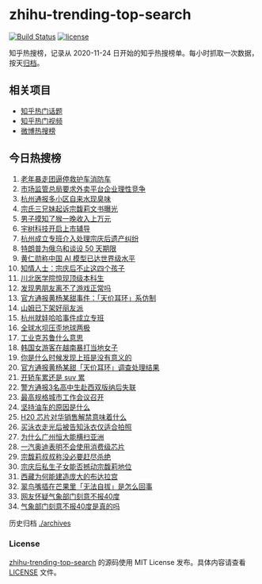 # zhihu-trending-top-search

[![Build Status](https://github.com/justjavac/zhihu-trending-top-search/workflows/ci/badge.svg?branch=main)](https://github.com/justjavac/zhihu-trending-top-search/actions)
[![license](https://img.shields.io/github/license/justjavac/zhihu-trending-top-search)](https://github.com/justjavac/zhihu-trending-top-search/blob/main/LICENSE)

知乎热搜榜，记录从 2020-11-24 日开始的知乎热搜榜单。每小时抓取一次数据，按天[归档](./archives)。

## 相关项目

- [知乎热门话题](https://github.com/justjavac/zhihu-trending-hot-questions)
- [知乎热门视频](https://github.com/justjavac/zhihu-trending-hot-video)
- [微博热搜榜](https://github.com/justjavac/weibo-trending-hot-search)

## 今日热搜榜

<!-- BEGIN -->
<!-- 最后更新时间 Fri Jul 18 2025 21:38:00 GMT+0800 (China Standard Time) -->

1. [老年暴走团逼停救护车消防车](https://www.zhihu.com/search?q=%E8%80%81%E5%B9%B4%E6%9A%B4%E8%B5%B0%E5%9B%A2%E9%80%BC%E5%81%9C%E6%95%91%E6%8A%A4%E8%BD%A6%E6%B6%88%E9%98%B2%E8%BD%A6)
1. [市场监管总局要求外卖平台企业理性竞争](https://www.zhihu.com/search?q=%E5%B8%82%E5%9C%BA%E7%9B%91%E7%AE%A1%E6%80%BB%E5%B1%80%E8%A6%81%E6%B1%82%E5%A4%96%E5%8D%96%E5%B9%B3%E5%8F%B0%E4%BC%81%E4%B8%9A%E7%90%86%E6%80%A7%E7%AB%9E%E4%BA%89)
1. [杭州通报多小区自来水现臭味](https://www.zhihu.com/search?q=%E6%9D%AD%E5%B7%9E%E9%80%9A%E6%8A%A5%E5%A4%9A%E5%B0%8F%E5%8C%BA%E8%87%AA%E6%9D%A5%E6%B0%B4%E7%8E%B0%E8%87%AD%E5%91%B3)
1. [宗氏三兄妹起诉宗馥莉文书曝光](https://www.zhihu.com/search?q=%E5%AE%97%E6%B0%8F%E4%B8%89%E5%85%84%E5%A6%B9%E8%B5%B7%E8%AF%89%E5%AE%97%E9%A6%A5%E8%8E%89%E6%96%87%E4%B9%A6%E6%9B%9D%E5%85%89)
1. [男子摸知了猴一晚收入上万元](https://www.zhihu.com/search?q=%E7%94%B7%E5%AD%90%E6%91%B8%E7%9F%A5%E4%BA%86%E7%8C%B4%E4%B8%80%E6%99%9A%E6%94%B6%E5%85%A5%E4%B8%8A%E4%B8%87%E5%85%83)
1. [宇树科技开启上市辅导](https://www.zhihu.com/search?q=%E5%AE%87%E6%A0%91%E7%A7%91%E6%8A%80%E5%BC%80%E5%90%AF%E4%B8%8A%E5%B8%82%E8%BE%85%E5%AF%BC)
1. [杭州成立专班介入处理宗庆后遗产纠纷](https://www.zhihu.com/search?q=%E6%9D%AD%E5%B7%9E%E6%88%90%E7%AB%8B%E4%B8%93%E7%8F%AD%E4%BB%8B%E5%85%A5%E5%A4%84%E7%90%86%E5%AE%97%E5%BA%86%E5%90%8E%E9%81%97%E4%BA%A7%E7%BA%A0%E7%BA%B7)
1. [特朗普为俄乌和谈设 50 天期限](https://www.zhihu.com/search?q=%E7%89%B9%E6%9C%97%E6%99%AE%E4%B8%BA%E4%BF%84%E4%B9%8C%E5%92%8C%E8%B0%88%E8%AE%BE%2050%20%E5%A4%A9%E6%9C%9F%E9%99%90)
1. [黄仁勋称中国 AI 模型已达世界级水平](https://www.zhihu.com/search?q=%E9%BB%84%E4%BB%81%E5%8B%8B%E7%A7%B0%E4%B8%AD%E5%9B%BD%20AI%20%E6%A8%A1%E5%9E%8B%E5%B7%B2%E8%BE%BE%E4%B8%96%E7%95%8C%E7%BA%A7%E6%B0%B4%E5%B9%B3)
1. [知情人士：宗庆后不止这四个孩子](https://www.zhihu.com/search?q=%E7%9F%A5%E6%83%85%E4%BA%BA%E5%A3%AB%EF%BC%9A%E5%AE%97%E5%BA%86%E5%90%8E%E4%B8%8D%E6%AD%A2%E8%BF%99%E5%9B%9B%E4%B8%AA%E5%AD%A9%E5%AD%90)
1. [川北医学院惊现顶级本科生](https://www.zhihu.com/search?q=%E5%B7%9D%E5%8C%97%E5%8C%BB%E5%AD%A6%E9%99%A2%E6%83%8A%E7%8E%B0%E9%A1%B6%E7%BA%A7%E6%9C%AC%E7%A7%91%E7%94%9F)
1. [发现男朋友离不了游戏正常吗](https://www.zhihu.com/search?q=%E5%8F%91%E7%8E%B0%E7%94%B7%E6%9C%8B%E5%8F%8B%E7%A6%BB%E4%B8%8D%E4%BA%86%E6%B8%B8%E6%88%8F%E6%AD%A3%E5%B8%B8%E5%90%97)
1. [官方通报黄杨某甜事件：「天价耳环」系仿制](https://www.zhihu.com/search?q=%E5%AE%98%E6%96%B9%E9%80%9A%E6%8A%A5%E9%BB%84%E6%9D%A8%E6%9F%90%E7%94%9C%E4%BA%8B%E4%BB%B6%EF%BC%9A%E3%80%8C%E5%A4%A9%E4%BB%B7%E8%80%B3%E7%8E%AF%E3%80%8D%E7%B3%BB%E4%BB%BF%E5%88%B6)
1. [山姆已下架好丽友派](https://www.zhihu.com/search?q=%E5%B1%B1%E5%A7%86%E5%B7%B2%E4%B8%8B%E6%9E%B6%E5%A5%BD%E4%B8%BD%E5%8F%8B%E6%B4%BE)
1. [杭州就娃哈哈事件成立专班](https://www.zhihu.com/search?q=%E6%9D%AD%E5%B7%9E%E5%B0%B1%E5%A8%83%E5%93%88%E5%93%88%E4%BA%8B%E4%BB%B6%E6%88%90%E7%AB%8B%E4%B8%93%E7%8F%AD)
1. [全球水坝压歪地球两极](https://www.zhihu.com/search?q=%E5%85%A8%E7%90%83%E6%B0%B4%E5%9D%9D%E5%8E%8B%E6%AD%AA%E5%9C%B0%E7%90%83%E4%B8%A4%E6%9E%81)
1. [工业克苏鲁什么意思](https://www.zhihu.com/search?q=%E5%B7%A5%E4%B8%9A%E5%85%8B%E8%8B%8F%E9%B2%81%E4%BB%80%E4%B9%88%E6%84%8F%E6%80%9D)
1. [韩国女游客在越南暴打当地女子](https://www.zhihu.com/search?q=%E9%9F%A9%E5%9B%BD%E5%A5%B3%E6%B8%B8%E5%AE%A2%E5%9C%A8%E8%B6%8A%E5%8D%97%E6%9A%B4%E6%89%93%E5%BD%93%E5%9C%B0%E5%A5%B3%E5%AD%90)
1. [你是什么时候发现上班是没有意义的](https://www.zhihu.com/search?q=%E4%BD%A0%E6%98%AF%E4%BB%80%E4%B9%88%E6%97%B6%E5%80%99%E5%8F%91%E7%8E%B0%E4%B8%8A%E7%8F%AD%E6%98%AF%E6%B2%A1%E6%9C%89%E6%84%8F%E4%B9%89%E7%9A%84)
1. [官方通报黄杨某甜「天价耳环」调查处理结果](https://www.zhihu.com/search?q=%E5%AE%98%E6%96%B9%E9%80%9A%E6%8A%A5%E9%BB%84%E6%9D%A8%E6%9F%90%E7%94%9C%E3%80%8C%E5%A4%A9%E4%BB%B7%E8%80%B3%E7%8E%AF%E3%80%8D%E8%B0%83%E6%9F%A5%E5%A4%84%E7%90%86%E7%BB%93%E6%9E%9C)
1. [开轿车累还是 suv 累](https://www.zhihu.com/search?q=%E5%BC%80%E8%BD%BF%E8%BD%A6%E7%B4%AF%E8%BF%98%E6%98%AF%20suv%20%E7%B4%AF)
1. [警方通报3名高中生赴西双版纳后失联](https://www.zhihu.com/search?q=%E8%AD%A6%E6%96%B9%E9%80%9A%E6%8A%A53%E5%90%8D%E9%AB%98%E4%B8%AD%E7%94%9F%E8%B5%B4%E8%A5%BF%E5%8F%8C%E7%89%88%E7%BA%B3%E5%90%8E%E5%A4%B1%E8%81%94)
1. [最高规格城市工作会议召开](https://www.zhihu.com/search?q=%E6%9C%80%E9%AB%98%E8%A7%84%E6%A0%BC%E5%9F%8E%E5%B8%82%E5%B7%A5%E4%BD%9C%E4%BC%9A%E8%AE%AE%E5%8F%AC%E5%BC%80)
1. [坚持油车的原因是什么](https://www.zhihu.com/search?q=%E5%9D%9A%E6%8C%81%E6%B2%B9%E8%BD%A6%E7%9A%84%E5%8E%9F%E5%9B%A0%E6%98%AF%E4%BB%80%E4%B9%88)
1. [H20 芯片对华销售解禁意味着什么](https://www.zhihu.com/search?q=H20%20%E8%8A%AF%E7%89%87%E5%AF%B9%E5%8D%8E%E9%94%80%E5%94%AE%E8%A7%A3%E7%A6%81%E6%84%8F%E5%91%B3%E7%9D%80%E4%BB%80%E4%B9%88)
1. [买泳衣走光后被告知泳衣仅适合拍照](https://www.zhihu.com/search?q=%E4%B9%B0%E6%B3%B3%E8%A1%A3%E8%B5%B0%E5%85%89%E5%90%8E%E8%A2%AB%E5%91%8A%E7%9F%A5%E6%B3%B3%E8%A1%A3%E4%BB%85%E9%80%82%E5%90%88%E6%8B%8D%E7%85%A7)
1. [为什么广州恒大能横扫亚洲](https://www.zhihu.com/search?q=%E4%B8%BA%E4%BB%80%E4%B9%88%E5%B9%BF%E5%B7%9E%E6%81%92%E5%A4%A7%E8%83%BD%E6%A8%AA%E6%89%AB%E4%BA%9A%E6%B4%B2)
1. [一汽奥迪表明不会使用消费级芯片](https://www.zhihu.com/search?q=%E4%B8%80%E6%B1%BD%E5%A5%A5%E8%BF%AA%E8%A1%A8%E6%98%8E%E4%B8%8D%E4%BC%9A%E4%BD%BF%E7%94%A8%E6%B6%88%E8%B4%B9%E7%BA%A7%E8%8A%AF%E7%89%87)
1. [宗馥莉叔叔称没必要赶尽杀绝](https://www.zhihu.com/search?q=%E5%AE%97%E9%A6%A5%E8%8E%89%E5%8F%94%E5%8F%94%E7%A7%B0%E6%B2%A1%E5%BF%85%E8%A6%81%E8%B5%B6%E5%B0%BD%E6%9D%80%E7%BB%9D)
1. [宗庆后私生子女能否撼动宗馥莉地位](https://www.zhihu.com/search?q=%E5%AE%97%E5%BA%86%E5%90%8E%E7%A7%81%E7%94%9F%E5%AD%90%E5%A5%B3%E8%83%BD%E5%90%A6%E6%92%BC%E5%8A%A8%E5%AE%97%E9%A6%A5%E8%8E%89%E5%9C%B0%E4%BD%8D)
1. [西藏为何能建造庞大的布达拉宫](https://www.zhihu.com/search?q=%E8%A5%BF%E8%97%8F%E4%B8%BA%E4%BD%95%E8%83%BD%E5%BB%BA%E9%80%A0%E5%BA%9E%E5%A4%A7%E7%9A%84%E5%B8%83%E8%BE%BE%E6%8B%89%E5%AE%AB)
1. [翠鸟嘴插在芒果里「无法自拔」是怎么回事](https://www.zhihu.com/search?q=%E7%BF%A0%E9%B8%9F%E5%98%B4%E6%8F%92%E5%9C%A8%E8%8A%92%E6%9E%9C%E9%87%8C%E3%80%8C%E6%97%A0%E6%B3%95%E8%87%AA%E6%8B%94%E3%80%8D%E6%98%AF%E6%80%8E%E4%B9%88%E5%9B%9E%E4%BA%8B)
1. [网友怀疑气象部门刻意不报40度](https://www.zhihu.com/search?q=%E7%BD%91%E5%8F%8B%E6%80%80%E7%96%91%E6%B0%94%E8%B1%A1%E9%83%A8%E9%97%A8%E5%88%BB%E6%84%8F%E4%B8%8D%E6%8A%A540%E5%BA%A6)
1. [气象部门刻意不报40度是真的吗](https://www.zhihu.com/search?q=%E6%B0%94%E8%B1%A1%E9%83%A8%E9%97%A8%E5%88%BB%E6%84%8F%E4%B8%8D%E6%8A%A540%E5%BA%A6%E6%98%AF%E7%9C%9F%E7%9A%84%E5%90%97)

<!-- END -->

历史归档 [./archives](./archives)

### License

[zhihu-trending-top-search](https://github.com/justjavac/zhihu-trending-top-search) 的源码使用 MIT License
发布。具体内容请查看 [LICENSE](./LICENSE) 文件。
